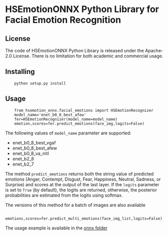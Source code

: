 # HSEmotionONNX Python Library for Facial Emotion Recognition

## License

The code of HSEmotionONNX Python Library is released under the Apache-2.0 License. There is no limitation for both academic and commercial usage.

## Installing

```
    python setup.py install
```


## Usage

```
    from hsemotion_onnx.facial_emotions import HSEmotionRecognizer
    model_name='enet_b0_8_best_afew'
    fer=HSEmotionRecognizer(model_name=model_name)
    emotion,scores=fer.predict_emotions(face_img,logits=False)
```

The following values of `model_name` parameter are supported:
- enet_b0_8_best_vgaf
- enet_b0_8_best_afew
- enet_b0_8_va_mtl
- enet_b2_8
- enet_b2_7

The method `predict_emotions` returns both the string value of predicted emotions (Anger, Contempt, Disgust, Fear, Happiness, Neutral, Sadness, or Surprise) and scores at the output of the last layer. 
If the `logits` parameter is set to `True` (by default), the logits are returned, otherwise, the posterior probabilities are estimated from the logits using softmax.


The versions of this method for a batch of images are also available
```
    emotions,scores=fer.predict_multi_emotions(face_img_list,logits=False)
```

The usage example is available in the [onnx folder](../../src/onnx)
